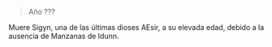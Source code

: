 > Año ???

Muere Sigyn, una de las últimas dioses AEsir, a su elevada edad, debido a la ausencia de Manzanas de Idunn.